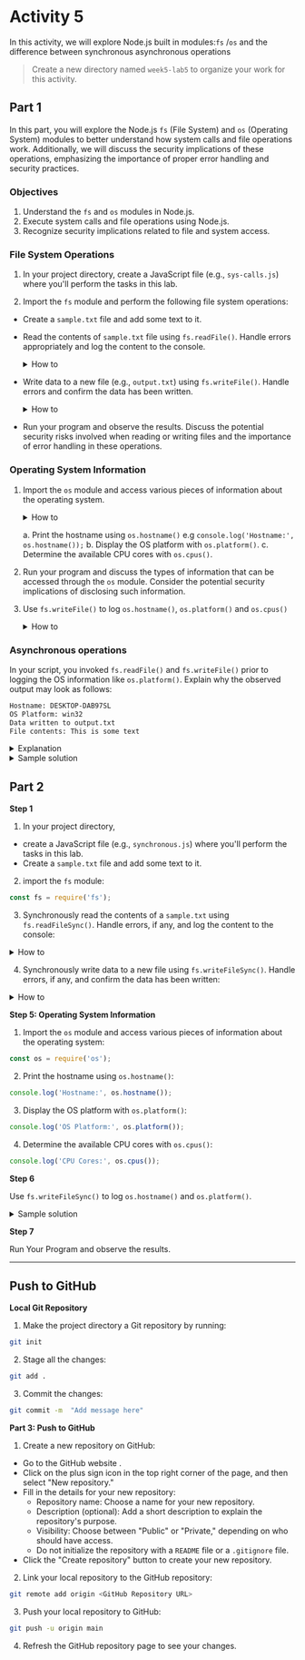 # Activity 5

In this activity, we will explore Node.js built in modules:`fs` /`os`  and the difference between synchronous  asynchronous operations

> Create a new directory named `week5-lab5` to organize your work for this activity.

## Part 1

In this part, you will explore the Node.js `fs` (File System) and `os` (Operating System) modules to better understand how system calls and file operations work. Additionally, we will discuss the security implications of these operations, emphasizing the importance of proper error handling and security practices.

### Objectives

1. Understand the `fs` and `os` modules in Node.js.
2. Execute system calls and file operations using Node.js.
3. Recognize security implications related to file and system access.


### File System Operations

1. In your project directory, create a JavaScript file (e.g., `sys-calls.js`) where you'll perform the tasks in this lab.

2. Import the `fs` module and perform the following file system operations:
- Create a  `sample.txt` file and add some text to it.
- Read the contents of  `sample.txt` file using `fs.readFile()`. Handle errors appropriately and log the content to the console.

    <details>
    <summary>How to</summary>

    ```javascript
    const fs = require('fs');
    fs.readFile('sample.txt', 'utf8', (err, data) => {
        if (err) {
        console.error('Error reading file:', err);
        } else {
        console.log('File contents:', data);
        }
    });
    ```

    </details>

- Write data to a new file (e.g., `output.txt`) using `fs.writeFile()`. Handle errors and confirm the data has been written.

    <details>
    <summary>How to</summary>

    ```javascript
    fs.writeFile('output.txt', 'This is some sample data.', (err) => {
    if (err) {
    console.error('Error writing file:', err);
    } else {
    console.log('Data written to output.txt');
    }
    });
    ```

- Run your program and observe the results. Discuss the potential security risks involved when reading or writing files and the importance of error handling in these operations.

### Operating System Information

1. Import the `os` module and access various pieces of information about the operating system.

    <details>
    <summary>How to</summary>

    ```javascript
    const os = require('os');
    ```
    </details>

   a. Print the hostname using `os.hostname()` e.g `console.log('Hostname:', os.hostname());`
   b. Display the OS platform with `os.platform()`.
   c. Determine the available CPU cores with `os.cpus()`.

2. Run your program and discuss the types of information that can be accessed through the `os` module. Consider the potential security implications of disclosing such information.


3. Use `fs.writeFile()` to log `os.hostname()`, `os.platform()` and  `os.cpus()`

    <details>
    <summary>How to</summary>

      ```js
      const os = require('os');
      const fs = require('fs');

      const hostname = os.hostname();
      const platform = os.platform();
      const cpus = os.cpus();

      // Logging the information to the console
      console.log('Hostname:', hostname);
      console.log('Platform:', platform);
      console.log('CPU Cores:', cpus.length);

      // Writing the information to a file
      const fileInfo = `
      Hostname: ${hostname}
      Platform: ${platform}
      CPU Cores: ${cpus.length}
      `;

      fs.writeFile('os_info.txt', fileInfo, (err) => {
        if (err) {
          console.error('Error writing file:', err);
          return;
        }
        console.log('Information written to os_info.txt file.');
      });
      ```
    </details>

### Asynchronous operations

In your script, you invoked `fs.readFile()` and `fs.writeFile()`  prior to logging the OS information like `os.platform()`. Explain why the observed output may look as follows:

```sh
Hostname: DESKTOP-DAB97SL
OS Platform: win32
Data written to output.txt
File contents: This is some text
```

<details>
<summary>Explanation</summary>

- **fs.readFile()** and **fs.writeFile()** are asynchronous functions: These file system operations are designed to work asynchronously, which means they don't block the execution of the rest of your code. They initiate file read and write operations in the background and continue with the execution of the subsequent code without waiting for them to complete.

- **Logging with os.platform()**: When you call `os.platform()` to log the information about the operating system, it typically executes immediately since it's a synchronous operation. It provides the OS information in your output.

- **Execution Flow**: Here's the order of execution with the described sequence:

   - The script starts.
   - `fs.readFile()` and `fs.writeFile()` are called. They initiate their respective file operations but don't block the script's execution.
   - Immediately after, `os.platform()` is called, logging the OS information.

- **Potential Output Issues**: The output could have a couple of issues due to the asynchronous nature of file operations:

   - The OS information might be logged before the `fs.readFile()` and `fs.writeFile()` operations complete. This is because these file operations are running concurrently in the background, and there's no guarantee that they will finish before `os.platform()` executes.

   - If your script relies on the data read from a file by `fs.readFile()` or the data being written by `fs.writeFile()`, it may not be available or complete at the point when `os.platform()` executes.

</details>




<details>
<summary>Sample solution</summary>

 ```js
const fs = require('fs').promises;
const os = require('os');

async function readFileAndLogOSInfo() {
  try {
    const data = await fs.readFile('output.txt', 'utf8');
    console.log('Data from file:', data);

    const platform = os.platform();
    console.log('OS Platform:', platform);
  } catch (error) {
    console.error('Error:', error);
  }
}

readFileAndLogOSInfo();
```

</details>

## Part 2

**Step 1**

1. In your project directory, 
- create a JavaScript file (e.g., `synchronous.js`) where you'll perform the tasks in this lab.
- Create a  `sample.txt` file and add some text to it.

2. import the `fs` module:

```javascript
const fs = require('fs');
```

3. Synchronously read the contents of a `sample.txt` using `fs.readFileSync()`. Handle errors, if any, and log the content to the console:

<details>
<summary>How to</summary>

```javascript
try {
  const data = fs.readFileSync('sample.txt', 'utf8');
  console.log('File contents (Synchronous Read):', data);
} catch (err) {
  console.error('Error reading file:', err);
}
```
</details>

4. Synchronously write data to a new file using `fs.writeFileSync()`. Handle errors, if any, and confirm the data has been written:

<details>
<summary>How to</summary>

```javascript
try {
  fs.writeFileSync('output.txt', 'This is some sample data (Synchronous Write).');
  console.log('Data written to output.txt (Synchronous Write)');
} catch (err) {
  console.error('Error writing file:', err);
}
```
</details>

**Step 5: Operating System Information**

1. Import the `os` module and access various pieces of information about the operating system:

```javascript
const os = require('os');
```

2. Print the hostname using `os.hostname()`:

```javascript
console.log('Hostname:', os.hostname());
```

3. Display the OS platform with `os.platform()`:

```javascript
console.log('OS Platform:', os.platform());
```

4. Determine the available CPU cores with `os.cpus()`:

```javascript
console.log('CPU Cores:', os.cpus());
```

**Step 6**

Use `fs.writeFileSync()` to log `os.hostname()` and `os.platform()`.


<details>
<summary>Sample solution</summary>

```js
const fs = require('fs');
const os = require('os');


const info = `Hostname: ${os.hostname()}\nPlatform: ${os.platform()}`;

// Write the information to a file
try {
  fs.writeFileSync('system_info.txt', info);
  console.log('System information has been written to system_info.txt');
} catch (err) {
  console.error('Error writing system information:', err);
}
```

</details>

**Step 7**

Run Your Program and observe the results.


------
## Push to GitHub

**Local Git Repository**

1. Make the project directory a Git repository by running:

```bash
git init
```

<!-- 2. Make sure that you have the `.gitignore` file and exclude the `node_modules` directory from version control:

```
node_modules/
``` -->

2. Stage all the changes:

```bash
git add .
```

3. Commit the changes:

```bash
git commit -m  "Add message here"

```

**Part 3: Push to GitHub**

1. Create a new repository on GitHub:

- Go to the GitHub website .
- Click on the plus sign icon in the top right corner of the page, and then select "New repository."
- Fill in the details for your new repository:
   - Repository name: Choose a name for your new repository.
   - Description (optional): Add a short description to explain the repository's purpose.
   - Visibility: Choose between "Public" or "Private," depending on who should have access.
   - Do not initialize the repository with a `README` file or a `.gitignore` file.
- Click the "Create repository" button to create your new repository.


2. Link your local repository to the GitHub repository:

```bash
git remote add origin <GitHub Repository URL>
```

3. Push your local repository to GitHub:

```bash
git push -u origin main
```

4. Refresh the GitHub repository page to see your changes.

